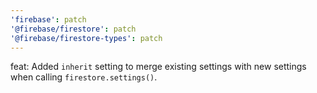 ```yaml
---
'firebase': patch
'@firebase/firestore': patch
'@firebase/firestore-types': patch
---
```


feat: Added `inherit` setting to merge existing settings with new settings when calling `firestore.settings()`.
